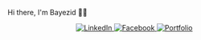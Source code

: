 Hi there, I'm Bayezid 👋🏻
<div align="center"> <a href="https://www.linkedin.com/in/hrbayezid/" target="_blank"> <img src="https://img.shields.io/badge/LinkedIn-blue?style=for-the-badge&logo=linkedin" alt="LinkedIn"/> </a> <a href="https://www.facebook.com/hrbayezid/" target="_blank"> <img src="https://img.shields.io/badge/Facebook-1877F2?style=for-the-badge&logo=facebook&logoColor=white" alt="Facebook"/> </a> <a href="https://hrbayezid.github.io/bayezid-portfolio/#dashboard" target="_blank"> <img src="https://img.shields.io/badge/Portfolio-000000?style=for-the-badge&logo=firefox&logoColor=white" alt="Portfolio"/> </a> </div>
